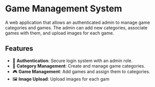 ﻿# Game Management System
A web application that allows an authenticated admin to manage game categories and games. The admin can add new categories, associate games with them, and upload images for each game.
## Features
- 🔐 **Authentication**: Secure login system with an admin role.
- 📂 **Category Management**: Create and manage game categories.
- 🎮 **Game Management**: Add games and assign them to categories.
- 🖼️ **Image Upload**: Upload images for each gam
